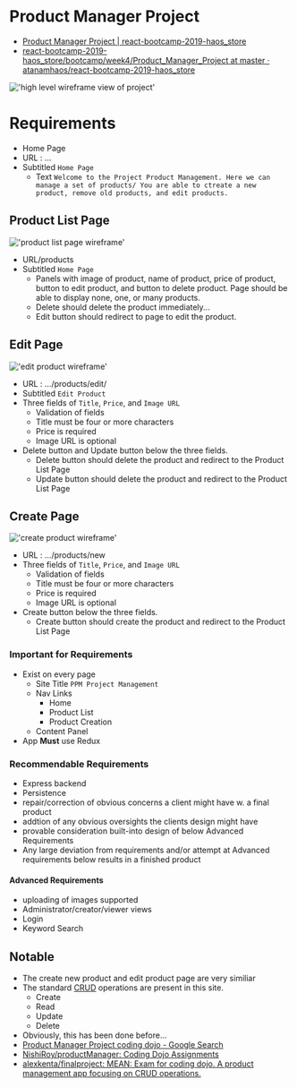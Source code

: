 # Product Manager Project

* [Product Manager Project | react-bootcamp-2019-haos_store](https://atanamhaos.github.io/react-bootcamp-2019-haos_store/bootcamp/week4/Product_Manager_Project/)
* [react-bootcamp-2019-haos_store/bootcamp/week4/Product_Manager_Project at master · atanamhaos/react-bootcamp-2019-haos_store](https://github.com/atanamhaos/react-bootcamp-2019-haos_store/tree/master/bootcamp/week4/Product_Manager_Project)

!['high level wireframe view of project'](./img/high_level_view.png)

# Requirements
* Home Page
* URL : ...
* Subtitled `Home Page`
   * Text `Welcome to the Project Product Management. Here we can manage a set of products/ You are able to ctreate a new product, remove old products, and edit products.`

## Product List Page

!['product list page wireframe'](./img/product_list.png)

* URL/products
* Subtitled `Home Page`
   * Panels with image of product, name of product, price of product, button to edit product, and button to delete product. Page should be able to display none, one, or many products.
   * Delete should delete the product immediately...
   * Edit button should redirect to page to edit the product.

## Edit Page

!['edit product wireframe'](./img/edit_page.png)

* URL : .../products/edit/<id>
* Subtitled `Edit Product`
* Three fields of `Title`, `Price`, and `Image URL`
   * Validation of fields
   * Title must be four or more characters
   * Price is required
   * Image URL is optional
* Delete button and Update button below the three fields.
   * Delete button should delete the product and redirect to the Product List Page
   * Update button should delete the product and redirect to the Product List Page

## Create Page

!['create product wireframe'](./img/create_page.png)

* URL : .../products/new
* Three fields of `Title`, `Price`, and `Image URL`
   * Validation of fields
   * Title must be four or more characters
   * Price is required
   * Image URL is optional
* Create button below the three fields.
   * Create button should create the product and redirect to the Product List Page

### Important for Requirements

* Exist on every page
   * Site Title `PPM Project Management`
   * Nav Links
      * Home
      * Product List
      * Product Creation
   * Content Panel
* App **Must** use Redux

### Recommendable Requirements

* Express backend
* Persistence
* repair/correction of obvious concerns a client might have w. a final product
* addtion of any obvious oversights the clients design might have
* provable consideration built-into design of below Advanced Requirements
* Any large deviation from requirements and/or attempt at Advanced requirements below results in a finished product

####  Advanced Requirements

* uploading of images supported
* Administrator/creator/viewer views
* Login
* Keyword Search

## Notable

* The create new product and edit product page are very similiar
* The standard [CRUD](https://en.wikipedia.org/wiki/Create,_read,_update_and_delete)
 operations are present in this site.
   * Create
   * Read
   * Update
   * Delete
* Obviously, this has been done before...
* [Product Manager Project coding dojo - Google Search](https://www.google.com/search?q=Product+Manager+Project+coding+dojo&oq=Product+Manager+Project+coding+dojo&aqs=chrome..69i57.12527j0j7&sourceid=chrome&ie=UTF-8)
* [NishiRoy/productManager: Coding Dojo Assignments](https://github.com/NishiRoy/productManager)
* [alexkenta/finalproject: MEAN: Exam for coding dojo. A product management app focusing on CRUD operations.](https://github.com/alexkenta/finalproject)

